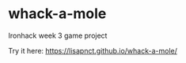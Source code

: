 # whack-a-mole
Ironhack week 3 game project 


Try it here: https://lisapnct.github.io/whack-a-mole/
